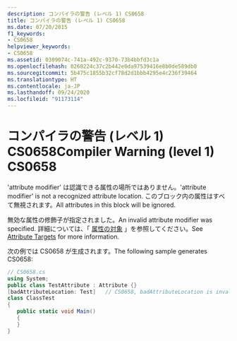 ```yaml
---
description: コンパイラの警告 (レベル 1) CS0658
title: コンパイラの警告 (レベル 1) CS0658
ms.date: 07/20/2015
f1_keywords:
- CS0658
helpviewer_keywords:
- CS0658
ms.assetid: 0309074c-741a-492c-9370-73b4bbfd3c1a
ms.openlocfilehash: 0260224c37c2b442e0da97539416e8b0de589db0
ms.sourcegitcommit: 5b475c1855b32cf78d2d1bbb4295e4c236f39464
ms.translationtype: HT
ms.contentlocale: ja-JP
ms.lasthandoff: 09/24/2020
ms.locfileid: "91173114"
---
```

# <a name="compiler-warning-level-1-cs0658"></a><span data-ttu-id="5cc39-103">コンパイラの警告 (レベル 1) CS0658</span><span class="sxs-lookup"><span data-stu-id="5cc39-103">Compiler Warning (level 1) CS0658</span></span>

<span data-ttu-id="5cc39-104">'attribute modifier' は認識できる属性の場所ではありません。</span><span class="sxs-lookup"><span data-stu-id="5cc39-104">'attribute modifier' is not a recognized attribute location.</span></span> <span data-ttu-id="5cc39-105">このブロック内の属性はすべて無視されます。</span><span class="sxs-lookup"><span data-stu-id="5cc39-105">All attributes in this block will be ignored.</span></span>  
  
 <span data-ttu-id="5cc39-106">無効な属性の修飾子が指定されました。</span><span class="sxs-lookup"><span data-stu-id="5cc39-106">An invalid attribute modifier was specified.</span></span> <span data-ttu-id="5cc39-107">詳細については、「 [属性の対象](../programming-guide/concepts/attributes/index.md#attribute-targets) 」を参照してください。</span><span class="sxs-lookup"><span data-stu-id="5cc39-107">See [Attribute Targets](../programming-guide/concepts/attributes/index.md#attribute-targets) for more information.</span></span>  
  
 <span data-ttu-id="5cc39-108">次の例では CS0658 が生成されます。</span><span class="sxs-lookup"><span data-stu-id="5cc39-108">The following sample generates CS0658:</span></span>  
  
```csharp  
// CS0658.cs  
using System;  
public class TestAttribute : Attribute {}  
[badAttributeLocation: Test]   // CS0658, badAttributeLocation is invalid  
class ClassTest  
{  
   public static void Main()  
   {  
   }  
}  
```
